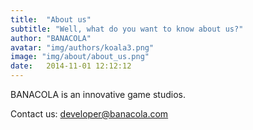 ```yaml
---
title:  "About us"
subtitle: "Well, what do you want to know about us?"
author: "BANACOLA"
avatar: "img/authors/koala3.png"
image: "img/about/about_us.png"
date:   2014-11-01 12:12:12
---
```


BANACOLA is an innovative game studios.

Contact us: developer@banacola.com

